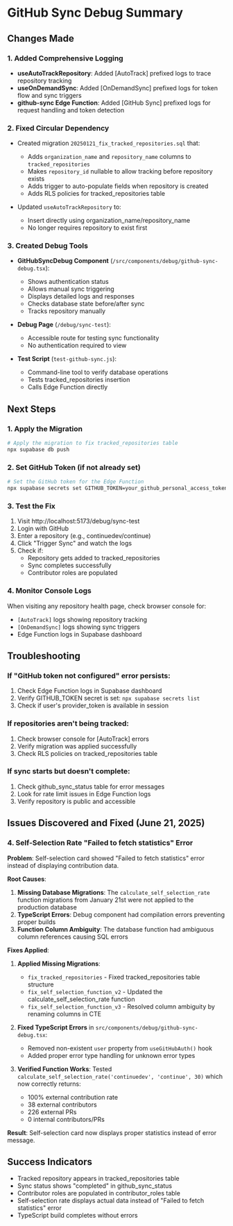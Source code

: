 # GitHub Sync Debug Summary

## Changes Made

### 1. Added Comprehensive Logging
- **useAutoTrackRepository**: Added [AutoTrack] prefixed logs to trace repository tracking
- **useOnDemandSync**: Added [OnDemandSync] prefixed logs for token flow and sync triggers
- **github-sync Edge Function**: Added [GitHub Sync] prefixed logs for request handling and token detection

### 2. Fixed Circular Dependency
- Created migration `20250121_fix_tracked_repositories.sql` that:
  - Adds `organization_name` and `repository_name` columns to `tracked_repositories`
  - Makes `repository_id` nullable to allow tracking before repository exists
  - Adds trigger to auto-populate fields when repository is created
  - Adds RLS policies for tracked_repositories table

- Updated `useAutoTrackRepository` to:
  - Insert directly using organization_name/repository_name
  - No longer requires repository to exist first

### 3. Created Debug Tools
- **GitHubSyncDebug Component** (`/src/components/debug/github-sync-debug.tsx`):
  - Shows authentication status
  - Allows manual sync triggering
  - Displays detailed logs and responses
  - Checks database state before/after sync
  - Tracks repository manually

- **Debug Page** (`/debug/sync-test`):
  - Accessible route for testing sync functionality
  - No authentication required to view

- **Test Script** (`test-github-sync.js`):
  - Command-line tool to verify database operations
  - Tests tracked_repositories insertion
  - Calls Edge Function directly

## Next Steps

### 1. Apply the Migration
```bash
# Apply the migration to fix tracked_repositories table
npx supabase db push
```

### 2. Set GitHub Token (if not already set)
```bash
# Set the GitHub token for the Edge Function
npx supabase secrets set GITHUB_TOKEN=your_github_personal_access_token
```

### 3. Test the Fix
1. Visit http://localhost:5173/debug/sync-test
2. Login with GitHub
3. Enter a repository (e.g., continuedev/continue)
4. Click "Trigger Sync" and watch the logs
5. Check if:
   - Repository gets added to tracked_repositories
   - Sync completes successfully
   - Contributor roles are populated

### 4. Monitor Console Logs
When visiting any repository health page, check browser console for:
- `[AutoTrack]` logs showing repository tracking
- `[OnDemandSync]` logs showing sync triggers
- Edge Function logs in Supabase dashboard

## Troubleshooting

### If "GitHub token not configured" error persists:
1. Check Edge Function logs in Supabase dashboard
2. Verify GITHUB_TOKEN secret is set: `npx supabase secrets list`
3. Check if user's provider_token is available in session

### If repositories aren't being tracked:
1. Check browser console for [AutoTrack] errors
2. Verify migration was applied successfully
3. Check RLS policies on tracked_repositories table

### If sync starts but doesn't complete:
1. Check github_sync_status table for error messages
2. Look for rate limit issues in Edge Function logs
3. Verify repository is public and accessible

## Issues Discovered and Fixed (June 21, 2025)

### 4. Self-Selection Rate "Failed to fetch statistics" Error
**Problem**: Self-selection card showed "Failed to fetch statistics" error instead of displaying contribution data.

**Root Causes**:
1. **Missing Database Migrations**: The `calculate_self_selection_rate` function migrations from January 21st were not applied to the production database
2. **TypeScript Errors**: Debug component had compilation errors preventing proper builds
3. **Function Column Ambiguity**: The database function had ambiguous column references causing SQL errors

**Fixes Applied**:
1. **Applied Missing Migrations**:
   - `fix_tracked_repositories` - Fixed tracked_repositories table structure
   - `fix_self_selection_function_v2` - Updated the calculate_self_selection_rate function
   - `fix_self_selection_function_v3` - Resolved column ambiguity by renaming columns in CTE

2. **Fixed TypeScript Errors** in `src/components/debug/github-sync-debug.tsx`:
   - Removed non-existent `user` property from `useGitHubAuth()` hook
   - Added proper error type handling for unknown error types

3. **Verified Function Works**: Tested `calculate_self_selection_rate('continuedev', 'continue', 30)` which now correctly returns:
   - 100% external contribution rate
   - 38 external contributors
   - 226 external PRs
   - 0 internal contributors/PRs

**Result**: Self-selection card now displays proper statistics instead of error message.

## Success Indicators
- Tracked repository appears in tracked_repositories table
- Sync status shows "completed" in github_sync_status
- Contributor roles are populated in contributor_roles table
- Self-selection rate displays actual data instead of "Failed to fetch statistics" error
- TypeScript build completes without errors